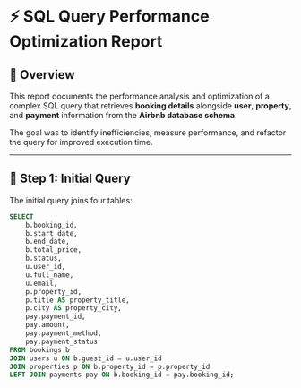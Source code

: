 
# ⚡ SQL Query Performance Optimization Report

## 📘 Overview
This report documents the performance analysis and optimization of a complex SQL query that retrieves **booking details** alongside **user**, **property**, and **payment** information from the **Airbnb database schema**.

The goal was to identify inefficiencies, measure performance, and refactor the query for improved execution time.

---

## 🧩 Step 1: Initial Query

The initial query joins four tables:

```sql
SELECT 
    b.booking_id,
    b.start_date,
    b.end_date,
    b.total_price,
    b.status,
    u.user_id,
    u.full_name,
    u.email,
    p.property_id,
    p.title AS property_title,
    p.city AS property_city,
    pay.payment_id,
    pay.amount,
    pay.payment_method,
    pay.payment_status
FROM bookings b
JOIN users u ON b.guest_id = u.user_id
JOIN properties p ON b.property_id = p.property_id
LEFT JOIN payments pay ON b.booking_id = pay.booking_id;
